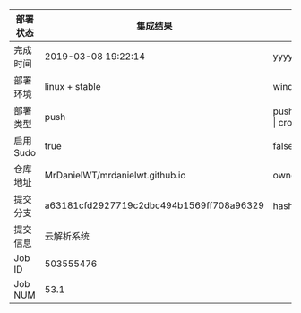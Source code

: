 部署状态 | 集成结果 | 参考值
---|---|---
完成时间 | 2019-03-08 19:22:14 | yyyy-mm-dd hh:mm:ss
部署环境 | linux + stable | window \| linux + stable
部署类型 | push | push \| pull_request \| api \| cron
启用Sudo | true | false \| true
仓库地址 | MrDanielWT/mrdanielwt.github.io | owner_name/repo_name
提交分支 | a63181cfd2927719c2dbc494b1569ff708a96329 | hash 16位
提交信息 | 云解析系统 |
Job ID   | 503555476 |
Job NUM  | 53.1 |
